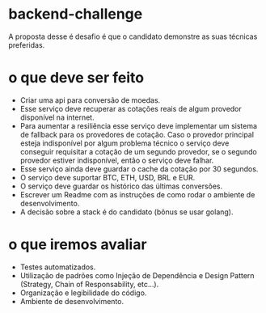 # backend-challenge

A proposta desse é desafio é que o candidato demonstre as suas técnicas preferidas. 

# o que deve ser feito

- Criar uma api para conversão de moedas.
- Esse serviço deve recuperar as cotações reais de algum provedor disponível na internet.
- Para aumentar a resiliência esse serviço deve implementar um sistema de fallback para os provedores de cotação. Caso o provedor principal esteja indisponível por algum problema técnico o serviço deve conseguir requisitar a cotação de um segundo provedor, se o segundo provedor estiver indisponível, então o serviço deve falhar.
- Esse serviço ainda deve guardar o cache da cotação por 30 segundos.
- O serviço deve suportar BTC, ETH, USD, BRL e EUR.
- O serviço deve guardar os histórico das últimas conversões.
- Escrever um Readme com as instruções de como rodar o ambiente de desenvolvimento.
- A decisão sobre a stack é do candidato (bônus se usar golang).

# o que iremos avaliar

- Testes automatizados.
- Utilização de padrões como Injeção de Dependência e Design Pattern (Strategy, Chain of Responsability, etc...).
- Organização e legibilidade do código.
- Ambiente de desenvolvimento.
